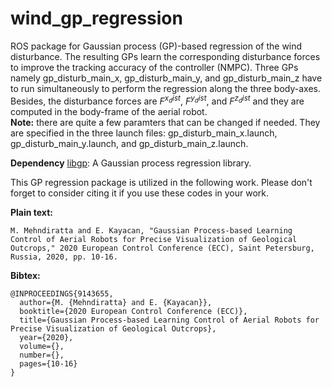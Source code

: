 # wind_gp_regression
ROS package for Gaussian process (GP)-based regression of the wind disturbance. The resulting GPs learn the corresponding disturbance forces to improve the tracking accuracy of the controller (NMPC). Three GPs namely gp_disturb_main_x, gp_disturb_main_y, and gp_disturb_main_z have to run simultaneously to perform the regression along the three body-axes. Besides, the disturbance forces are $F^{x_dist}$, $F^{y_dist}$, and $F^{z_dist}$ and they are computed in the body-frame of the aerial robot.\
**Note:** there are quite a few paramters that can be changed if needed. They are specified in the three launch files: gp_disturb_main_x.launch, gp_disturb_main_y.launch, and gp_disturb_main_z.launch.

**Dependency**
[libgp](https://github.com/mblum/libgp): A Gaussian process regression library.


This GP regression package is utilized in the following work. Please don't forget to consider citing it if you use these codes in your work.

**Plain text:**
```
M. Mehndiratta and E. Kayacan, "Gaussian Process-based Learning Control of Aerial Robots for Precise Visualization of Geological Outcrops," 2020 European Control Conference (ECC), Saint Petersburg, Russia, 2020, pp. 10-16.
```
**Bibtex:**
```
@INPROCEEDINGS{9143655,
  author={M. {Mehndiratta} and E. {Kayacan}},
  booktitle={2020 European Control Conference (ECC)}, 
  title={Gaussian Process-based Learning Control of Aerial Robots for Precise Visualization of Geological Outcrops}, 
  year={2020},
  volume={},
  number={},
  pages={10-16}
}
```
